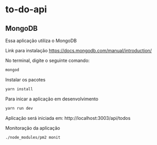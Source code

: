 # to-do-api


## MongoDB

Essa aplicação utiliza o MongoDB

Link para instalação
https://docs.mongodb.com/manual/introduction/


No terminal, digite o seguinte comando:

```bash
mongod
```
Instalar os pacotes

```bash
yarn install
```

Para inicar a aplicação em desenvolvimento

```bash
yarn run dev
```


Aplicação será iniciada em:
http://localhost:3003/api/todos


Monitoração da aplicação
```bash
./node_modules/pm2 monit
```